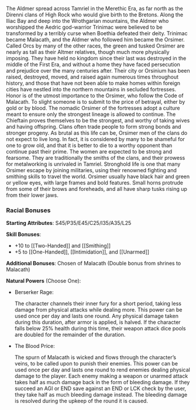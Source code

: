 The Aldmer spread across Tamriel in the Merethic Era, as far north as the Direnni clans of High Rock who would give birth to the Bretons. Along the Iliac Bay and deep into the Wrothgarian mountains, the Aldmer who worshipped the Aedric god-warrior Trinimac were believed to be transformed by a terribly curse when Boethia defeated their deity. Trinimac became Malacath, and the Aldmer who followed him became the Orsimer. Called Orcs by many of the other races, the green and tusked Orsimer are nearly as tall as their Altmer relatives, though much more physically imposing. They have held no kingdom since their last was destroyed in the middle of the First Era, and without a home they have faced persecution and prejudice over the many centuries after. Their city or Orsinium has been raised, destroyed, moved, and raised again numerous times throughout history, and those that have not been able to make homes within foreign cities have nestled into the northern mountains in secluded fortresses. Honor is of the utmost importance to the Orsimer, who follow the Code of Malacath. To slight someone is to submit to the price of betrayal, either by gold or by blood. The nomadic Orsimer of the fortresses adopt a culture meant to ensure only the strongest lineage is allowed to continue. The Chieftain proves themselves to be the strongest, and worthy of taking wives and having offspring. Clans often trade people to form strong bonds and stronger progeny. As brutal as this life can be, Orsimer men of the clans do not expect to live long. In fact, it is considered by many to be shameful for one to grow old, and that it is better to die to a worthy opponent than continue past their prime. The women are expected to be strong and fearsome. They are traditionally the smiths of the clans, and their prowess for metalworking is unrivaled in Tamriel. Stronghold life is one that many Orsimer escape by joining militaries, using their renowned fighting and smithing skills to travel the world. Orsimer usually have black hair and green or yellow eyes, with large frames and bold features. Small horns protrude from some of their brows and foreheads, and all have sharp tusks rising up from their lower jaws.  

### Racial Bonuses

**Starting Attributes**: S45/P35/E45/C25/I35/A35/L25  

**Skill Bonuses**: 
- +10 to [[Two-Handed]] and [[Smithing]]
- +5 to [[One-Handed]], [[Intimidation]], and [[Unarmed]]

**Additional Bonuses**: Chosen of Malacath (Double bonus from shrines to Malacath)

**Natural Powers** (Choose One):

- Berserker Rage: 

	The character channels their inner fury for a short period, taking less damage from physical attacks while dealing more. This power can be used once per day and lasts one round. Any physical damage taken during this duration, after armor is applied, is halved. If the character falls below 25% health during this time, their weapon attack dice pools are doubled for the remainder of the duration.

- The Blood Price:

	The spurn of Malacath is wicked and flows through the character’s veins, to be called upon to punish their enemies. This power can be used once per day and lasts one round to rend enemies dealing physical damage to the player. Each enemy making a weapon or unarmed attack takes half as much damage back in the form of bleeding damage. If they succeed an AGI or END save against an END or LCK check by the user, they take half as much bleeding damage instead. The bleeding damage is resolved during the upkeep of the round it is caused.
